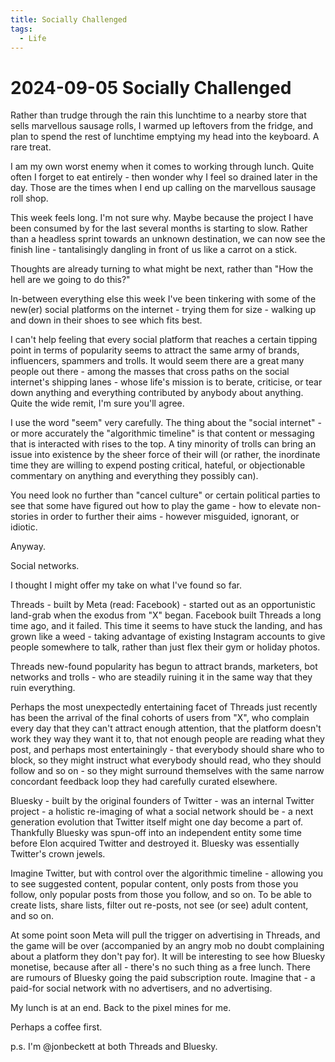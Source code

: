 ```yaml
---
title: Socially Challenged
tags:
  - Life
---
```


# 2024-09-05 Socially Challenged

Rather than trudge through the rain this lunchtime to a nearby store that sells marvellous sausage rolls, I warmed up leftovers from the fridge, and plan to spend the rest of lunchtime emptying my head into the keyboard. A rare treat.

I am my own worst enemy when it comes to working through lunch. Quite often I forget to eat entirely - then wonder why I feel so drained later in the day. Those are the times when I end up calling on the marvellous sausage roll shop.

This week feels long. I'm not sure why. Maybe because the project I have been consumed by for the last several months is starting to slow. Rather than a headless sprint towards an unknown destination, we can now see the finish line - tantalisingly dangling in front of us like a carrot on a stick.

Thoughts are already turning to what might be next, rather than "How the hell are we going to do this?"

In-between everything else this week I've been tinkering with some of the new(er) social platforms on the internet - trying them for size - walking up and down in their shoes to see which fits best.

I can't help feeling that every social platform that reaches a certain tipping point in terms of popularity seems to attract the same army of brands, influencers, spammers and trolls. It would seem there are a great many people out there - among the masses that cross paths on the social internet's shipping lanes - whose life's mission is to berate, criticise, or tear down anything and everything contributed by anybody about anything. Quite the wide remit, I'm sure you'll agree.

I use the word "seem" very carefully. The thing about the "social internet" - or more accurately the "algorithmic timeline" is that content or messaging that is interacted with rises to the top. A tiny minority of trolls can bring an issue into existence by the sheer force of their will (or rather, the inordinate time they are willing to expend posting critical, hateful, or objectionable commentary on anything and everything they possibly can).

You need look no further than "cancel culture" or certain political parties to see that some have figured out how to play the game - how to elevate non-stories in order to further their aims - however misguided, ignorant, or idiotic.

Anyway.

Social networks.

I thought I might offer my take on what I've found so far.

Threads - built by Meta (read: Facebook) - started out as an opportunistic land-grab when the exodus from "X" began. Facebook built Threads a long time ago, and it failed. This time it seems to have stuck the landing, and has grown like a weed - taking advantage of existing Instagram accounts to give people somewhere to talk, rather than just flex their gym or holiday photos.

Threads new-found popularity has begun to attract brands, marketers, bot networks and trolls - who are steadily ruining it in the same way that they ruin everything.

Perhaps the most unexpectedly entertaining facet of Threads just recently has been the arrival of the final cohorts of users from "X", who complain every day that they can't attract enough attention, that the platform doesn't work they way they want it to, that not enough people are reading what they post, and perhaps most entertainingly - that everybody should share who to block, so they might instruct what everybody should read, who they should follow and so on - so they might surround themselves with the same narrow concordant feedback loop they had carefully curated elsewhere.

Bluesky - built by the original founders of Twitter - was an internal Twitter project - a holistic re-imaging of what a social network should be - a next generation evolution that Twitter itself might one day become a part of. Thankfully Bluesky was spun-off into an independent entity some time before Elon acquired Twitter and destroyed it. Bluesky was essentially Twitter's crown jewels.

Imagine Twitter, but with control over the algorithmic timeline - allowing you to see suggested content, popular content, only posts from those you follow, only popular posts from those you follow, and so on. To be able to create lists, share lists, filter out re-posts, not see (or see) adult content, and so on.

At some point soon Meta will pull the trigger on advertising in Threads, and the game will be over (accompanied by an angry mob no doubt complaining about a platform they don't pay for). It will be interesting to see how Bluesky monetise, because after all - there's no such thing as a free lunch. There are rumours of Bluesky going the paid subscription route. Imagine that - a paid-for social network with no advertisers, and no advertising.

My lunch is at an end. Back to the pixel mines for me.

Perhaps a coffee first.

p.s. I'm @jonbeckett at both Threads and Bluesky.
